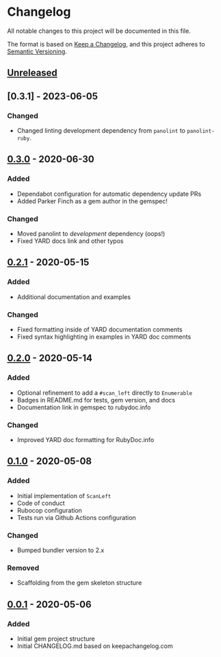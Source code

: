 # Changelog
All notable changes to this project will be documented in this file.

The format is based on [Keep a Changelog](https://keepachangelog.com/en/1.0.0/),
and this project adheres to [Semantic Versioning](https://semver.org/spec/v2.0.0.html).

## [Unreleased]

## [0.3.1] - 2023-06-05
### Changed
- Changed linting development dependency from `panolint` to `panolint-ruby`.

## [0.3.0] - 2020-06-30
### Added
- Dependabot configuration for automatic dependency update PRs
- Added Parker Finch as a gem author in the gemspec!

### Changed
- Moved panolint to *development* dependency (oops!)
- Fixed YARD docs link and other typos

## [0.2.1] - 2020-05-15
### Added
- Additional documentation and examples

### Changed
- Fixed formatting inside of YARD documentation comments
- Fixed syntax highlighting in examples in YARD doc comments

## [0.2.0] - 2020-05-14
### Added
- Optional refinement to add a `#scan_left` directly to `Enumerable`
- Badges in README.md for tests, gem version, and docs
- Documentation link in gemspec to rubydoc.info

### Changed
- Improved YARD doc formatting for RubyDoc.info

## [0.1.0] - 2020-05-08
### Added
- Initial implementation of `ScanLeft`
- Code of conduct
- Rubocop configuration
- Tests run via Github Actions configuration

### Changed
- Bumped bundler version to 2.x

### Removed
- Scaffolding from the gem skeleton structure

## [0.0.1] - 2020-05-06
### Added
- Initial gem project structure
- Initial CHANGELOG.md based on keepachangelog.com

[Unreleased]: https://github.com/panorama-ed/scan_left/compare/v0.3.0...HEAD
[0.3.0]: https://github.com/panorama-ed/scan_left/compare/v0.2.1...v0.3.0
[0.2.1]: https://github.com/panorama-ed/scan_left/compare/v0.2.0...v0.2.1
[0.2.0]: https://github.com/panorama-ed/scan_left/compare/v0.1.0...v0.2.0
[0.1.0]: https://github.com/panorama-ed/scan_left/compare/v0.0.1...v0.1.0
[0.0.1]: https://github.com/panorama-ed/scan_left/releases/tag/v0.0.1
